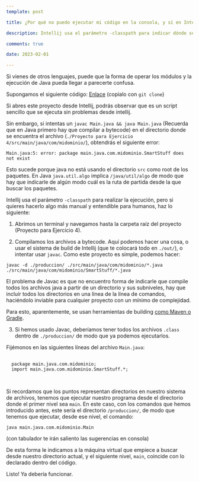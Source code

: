 ```yaml
---
template: post

title: ¿Por qué no puedo ejecutar mi código en la consola, y sí en Intellij Idea?

description: Intellij usa el parámetro -classpath para indicar dónde se encuentran los módulos

comments: true

date: 2023-02-01

---
```


Si vienes de otros lenguajes, puede que la forma de operar los módulos y la ejecución de Java pueda llegar a parecerte confusa.

Supongamos el siguiente código: [Enlace](https://github.com/iagovar/openbootcamp/tree/main/7%20Java%20Basico/Ejercicios/Ejercicio%204/Proyecto%20para%20Ejercicio%204) (copialo con `git clone`)

Si abres este proyecto desde Intellij, podrás observar que es un script sencillo que se ejecuta sin problemas desde intellij.

Sin embargo, si intentas un `javac Main.java && java Main.java` (Recuerda que en Java primero hay que compilar a bytecode) en el directorio donde se encuentra el archivo (`./Proyecto para Ejercicio 4/src/main/java/com/midominio/`), obtendrás el siguiente error:

`Main.java:5: error: package main.java.com.midominio.SmartStuff does not exist`

Esto sucede porque java no está usando el directorio `src` como root de los paquetes. En Java `java.util.algo` implica `/java/util/algo` de modo que hay que indicarle de algún modo cuál es la ruta de partida desde la que buscar los paquetes.

Intellij usa el parámetro `-classpath` para realizar la ejecución, pero si quieres hacerlo algo más manual y entendible para humanos, haz lo siguiente:

1. Abrimos un terminal y navegamos hasta la carpeta raíz del proyecto (Proyecto para Ejercicio 4).

2. Compilamos los archivos a bytecode. Aquí podemos hacer una cosa, o usar el sistema de build de Intellij (que te colocará todo en `./out/`), o intentar usar `javac`. Como este proyecto es simple, podemos hacer:

 `javac -d ./produccion/ ./src/main/java/com/midominio/*.java ./src/main/java/com/midominio/SmartStuff/*.java`

  El problema de Javac es que no encuentro forma de indicarle que compile todos los archivos java a partir de un directorio y sus subniveles, hay que incluír todos los directorios en una línea de la línea de comandos, haciéndolo inviable para cualquier proyecto con un mínimo de complejidad.

  Para esto, aparentemente, se usan herramientas de building [como Maven o Gradle](https://www.reddit.com/r/learnprogramming/comments/12zjwnb/compiling_a_java_project_with_multiple_submodules/).


3. Si hemos usado Javac, deberíamos tener todos los archivos `.class` dentro de `./produccion/` de modo que ya podemos ejecutarlos.

  Fijémonos en las siguientes líneas del archivo `Main.java`:

  <pre>
  <code class="language-java">
  package main.java.com.midominio;
  import main.java.com.midominio.SmartStuff.*;
  </code>
  </pre>

  Si recordamos que los puntos representan directorios en nuestro sistema de archivos, tenemos que ejecutar nuestro programa desde el directorio donde el primer nivel sea `main`. En este caso, con los comandos que hemos introducido antes, este sería el directorio `/produccion/`, de modo que tenemos que ejecutar, desde ese nivel, el comando:

  `java main.java.com.midominio.Main`

  (con tabulador te irán saliento las sugerencias en consola)

  De esta forma le indicamos a la máquina virtual que empiece a buscar desde nuestro directorio actual, y el siguiente nivel, `main`, coincide con lo declarado dentro del código.

Listo! Ya debería funcionar.


<link rel="stylesheet" href="https://cdnjs.cloudflare.com/ajax/libs/highlight.js/11.7.0/styles/default.min.css">
<script src="https://cdnjs.cloudflare.com/ajax/libs/highlight.js/11.7.0/highlight.min.js"></script>
<script>hljs.highlightAll();</script>
